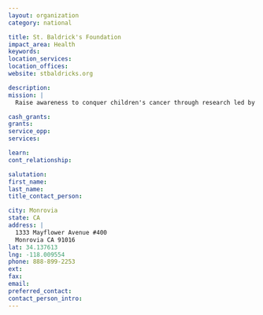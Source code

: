 ```yaml
---
layout: organization
category: national

title: St. Baldrick's Foundation
impact_area: Health
keywords: 
location_services: 
location_offices: 
website: stbaldricks.org

description: 
mission: |
  Raise awareness to conquer children's cancer through research led by the top pediatric encologists.

cash_grants: 
grants: 
service_opp: 
services: 

learn: 
cont_relationship: 

salutation: 
first_name: 
last_name: 
title_contact_person: 

city: Monrovia
state: CA
address: |
  1333 Mayflower Avenue #400  
  Monrovia CA 91016
lat: 34.137613
lng: -118.009554
phone: 888-899-2253
ext: 
fax: 
email: 
preferred_contact: 
contact_person_intro: 
---
```

